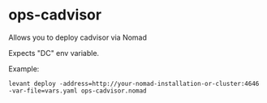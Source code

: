 # ops-cadvisor

Allows you to deploy cadvisor via Nomad

Expects "DC" env variable.

Example:

```
levant deploy -address=http://your-nomad-installation-or-cluster:4646 -var-file=vars.yaml ops-cadvisor.nomad
```

